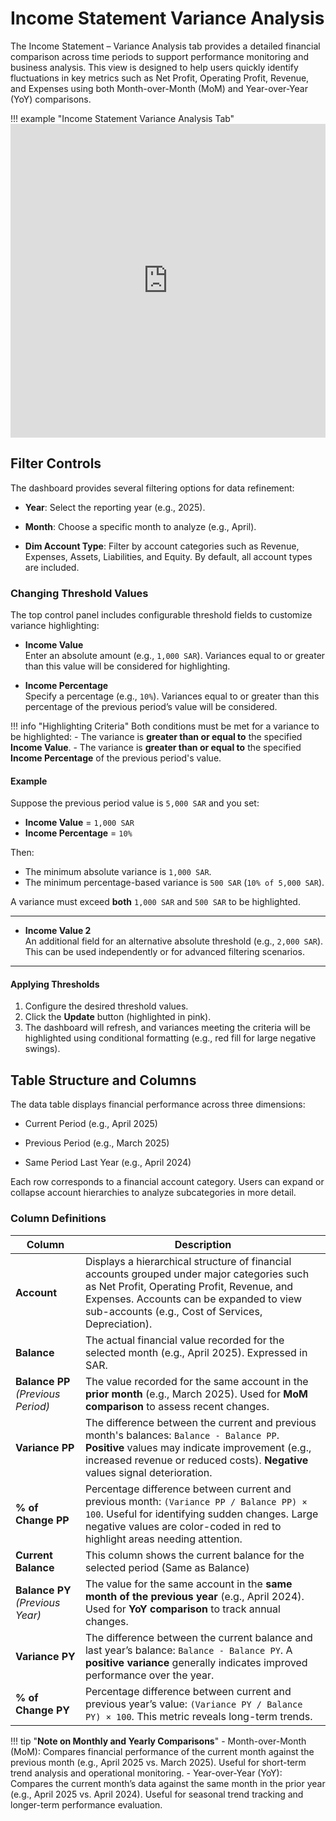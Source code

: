 # **Income Statement Variance Analysis**

The Income Statement – Variance Analysis tab provides a detailed financial comparison across time periods to support performance monitoring and business analysis. This view is designed to help users quickly identify fluctuations in key metrics such as Net Profit, Operating Profit, Revenue, and Expenses using both Month-over-Month (MoM) and Year-over-Year (YoY) comparisons.

!!! example "Income Statement Variance Analysis Tab"
    <iframe frameborder="0" style="width:100%;height:502px;" src="https://viewer.diagrams.net/?tags=%7B%7D&lightbox=1&highlight=0000ff&edit=_blank&layers=1&nav=1&title=variance%20analysis.drawio&dark=auto#Uhttps%3A%2F%2Fdrive.google.com%2Fuc%3Fid%3D1boAfeICqUWMp7-mrhR322AkArNduqgbW%26export%3Ddownload"></iframe>

## **Filter Controls**

The dashboard provides several filtering options for data refinement:

- **Year**: Select the reporting year (e.g., 2025).

- **Month**: Choose a specific month to analyze (e.g., April).

- **Dim Account Type**: Filter by account categories such as Revenue, Expenses, Assets, Liabilities, and Equity. By default, all account types are included.

### **Changing Threshold Values**

The top control panel includes configurable threshold fields to customize variance highlighting:

- **Income Value**  
    Enter an absolute amount (e.g., `1,000 SAR`). Variances equal to or greater than this value will be considered for highlighting.

- **Income Percentage**  
    Specify a percentage (e.g., `10%`). Variances equal to or greater than this percentage of the previous period’s value will be considered.

!!! info "Highlighting Criteria"
    Both conditions must be met for a variance to be highlighted:
    - The variance is **greater than or equal to** the specified **Income Value**.
    - The variance is **greater than or equal to** the specified **Income Percentage** of the previous period's value.

#### **Example**

Suppose the previous period value is `5,000 SAR` and you set:

- **Income Value** = `1,000 SAR`
- **Income Percentage** = `10%`

Then:

- The minimum absolute variance is `1,000 SAR`.
- The minimum percentage-based variance is `500 SAR` (`10% of 5,000 SAR`).

A variance must exceed **both** `1,000 SAR` and `500 SAR` to be highlighted.

---

- **Income Value 2**  
    An additional field for an alternative absolute threshold (e.g., `2,000 SAR`). This can be used independently or for advanced filtering scenarios.

---

#### **Applying Thresholds**

1. Configure the desired threshold values.
2. Click the **Update** button (highlighted in pink).
3. The dashboard will refresh, and variances meeting the criteria will be highlighted using conditional formatting (e.g., red fill for large negative swings).


## **Table Structure and Columns**

The data table displays financial performance across three dimensions:

- Current Period (e.g., April 2025)

- Previous Period (e.g., March 2025)

- Same Period Last Year (e.g., April 2024)

Each row corresponds to a financial account category. Users can expand or collapse account hierarchies to analyze subcategories in more detail.

### **Column Definitions** 

| **Column**                         | **Description**                                                                                                                                                                                                                                           |
| ---------------------------------- | --------------------------------------------------------------------------------------------------------------------------------------------------------------------------------------------------------------------------------------------------------- |
| **Account**                        | Displays a hierarchical structure of financial accounts grouped under major categories such as Net Profit, Operating Profit, Revenue, and Expenses. Accounts can be expanded to view sub-accounts (e.g., Cost of Services, Depreciation). |
| **Balance**                        | The actual financial value recorded for the selected month (e.g., April 2025). Expressed in SAR.                                                                 |
| **Balance PP** *(Previous Period)* | The value recorded for the same account in the **prior month** (e.g., March 2025). Used for **MoM comparison** to assess recent changes.                                                                                                                  |
| **Variance PP**                    | The difference between the current and previous month's balances: `Balance - Balance PP`. <br>**Positive** values may indicate improvement (e.g., increased revenue or reduced costs). **Negative** values signal deterioration.                          |
| **% of Change PP**                 | Percentage difference between current and previous month: `(Variance PP / Balance PP) × 100`. Useful for identifying sudden changes. Large negative values are color-coded in red to highlight areas needing attention.                                   |
| **Current Balance**                | This column shows the current balance for the selected period (Same as Balance)                                                                                               |
| **Balance PY** *(Previous Year)*   | The value for the same account in the **same month of the previous year** (e.g., April 2024). Used for **YoY comparison** to track annual changes.                                                                                                        |
| **Variance PY**                    | The difference between the current balance and last year’s balance: `Balance - Balance PY`. A **positive variance** generally indicates improved performance over the year.                                                                               |
| **% of Change PY**                 | Percentage difference between current and previous year’s value: `(Variance PY / Balance PY) × 100`. This metric reveals long-term trends. |

!!! tip "**Note on Monthly and Yearly Comparisons**"
    - Month-over-Month (MoM): Compares financial performance of the current month against the previous month (e.g., April 2025 vs. March 2025). Useful for short-term trend analysis and operational monitoring.
    - Year-over-Year (YoY): Compares the current month’s data against the same month in the prior year (e.g., April 2025 vs. April 2024). Useful for seasonal trend tracking and longer-term performance evaluation.